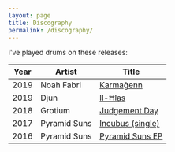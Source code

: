 ```yaml
---
layout: page
title: Discography
permalink: /discography/
---
```

I've played drums on these releases:

| Year | Artist       | Title            |
|------|--------------|------------------|
| 2019 | Noah Fabri   | [Karmaġenn](https://noahfabri.bandcamp.com/)        |
| 2019 | Djun         | [Il-Ħlas](https://store.cdbaby.com/cd/djun2)         |
| 2018 | Grotium      | [Judgement Day](https://grotium.bandcamp.com/releases)    |
| 2017 | Pyramid Suns | [Incubus (single)](https://pyramidsuns.bandcamp.com/track/incubus) |
| 2016 | Pyramid Suns | [Pyramid Suns EP](https://pyramidsuns.bandcamp.com/)  |
